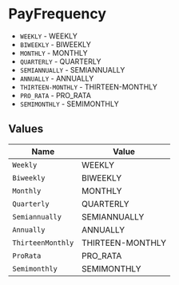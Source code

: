 # PayFrequency

* `WEEKLY` - WEEKLY
* `BIWEEKLY` - BIWEEKLY
* `MONTHLY` - MONTHLY
* `QUARTERLY` - QUARTERLY
* `SEMIANNUALLY` - SEMIANNUALLY
* `ANNUALLY` - ANNUALLY
* `THIRTEEN-MONTHLY` - THIRTEEN-MONTHLY
* `PRO_RATA` - PRO_RATA
* `SEMIMONTHLY` - SEMIMONTHLY


## Values

| Name              | Value             |
| ----------------- | ----------------- |
| `Weekly`          | WEEKLY            |
| `Biweekly`        | BIWEEKLY          |
| `Monthly`         | MONTHLY           |
| `Quarterly`       | QUARTERLY         |
| `Semiannually`    | SEMIANNUALLY      |
| `Annually`        | ANNUALLY          |
| `ThirteenMonthly` | THIRTEEN-MONTHLY  |
| `ProRata`         | PRO_RATA          |
| `Semimonthly`     | SEMIMONTHLY       |